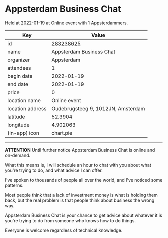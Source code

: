 # Appsterdam Business Chat
Held at 2022-01-19 at Online event with 1 Appsterdammers.
        
|Key|Value
|---|---|
|id|[283238625](https://www.meetup.com/appsterdam/events/283238625/)|
|name|Appsterdam Business Chat|
|organizer|Appsterdam|
|attendees|1|
|begin date|2022-01-19|
|end date|2022-01-19|
|price|0|
|location name|Online event|
|location address|Oudebrugsteeg 9, 1012JN, Amsterdam|
|latitude|52.3904|
|longitude|4.902063|
|(in-app) icon|chart.pie|

---

**ATTENTION** Until further notice Appsterdam Business Chat is online and on-demand.

What this means is, I will schedule an hour to chat with you about what you're trying to do, and what advice I can offer.

I've spoken to thousands of people all over the world, and I've noticed some patterns.

Most people think that a lack of investment money is what is holding them back, but the real problem is that people think about business the wrong way.

Appsterdam Business Chat is your chance to get advice about whatever it is you're trying to do from someone who knows how to do things.

Everyone is welcome regardless of technical knowledge.


